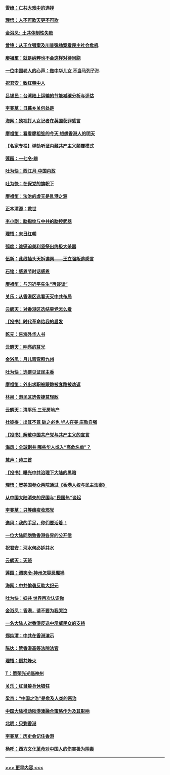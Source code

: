 #### [雪绮：亡共大戏中的选择](../pages/nsc993/n11699922.md?t=12042311) 
#### [理悟：人不可欺天更不可欺](../pages/nsc993/n11699657.md?t=12042311) 
#### [金浴凤:  土共体制性失败](../pages/nsc993/n11699361.md?t=12042311) 
#### [曾铮：从王立强案及川普弹劾案看民主社会危机](../pages/nsc993/n11699318.md?t=12042311) 
#### [廖祖笙：就是纳粹也不会这样对待同胞](../pages/nsc993/n11697658.md?t=12042311) 
#### [一位中国老人的心声：做中华儿女 不当马列子孙](../pages/nsc993/n11697525.md?t=12042311) 
#### [祝君安：致红朝中人](../pages/nsc993/n11697518.md?t=12042311) 
#### [吕锡民：台湾陆上运输的节能减碳分析与评估](../pages/nsc993/n11694983.md?t=12042311) 
#### [李春草：日暮乡关何处是](../pages/nsc993/n11694805.md?t=12042311) 
#### [海网：殃视打人女记者在英国获罪感言](../pages/nsc993/n11693832.md?t=12042311) 
#### [廖祖笙：看看廖祖笙的今天 想想香港人的明天](../pages/nsc993/n11693707.md?t=12042311) 
#### [【名家专栏】弹劾听证内藏共产主义颠覆模式](../pages/nsc993/n11693563.md?t=12042311) 
#### [莲园：一七令‧辨](../pages/nsc993/n11692558.md?t=12042311) 
#### [吐为快：西江月·中国内政](../pages/nsc993/n11692071.md?t=12042311) 
#### [吐为快：在保党的旗帜下](../pages/nsc993/n11691188.md?t=12042311) 
#### [廖祖笙：法治的虚无是乱港之源](../pages/nsc993/n11690605.md?t=12042311) 
#### [正本清源：救世](../pages/nsc993/n11689134.md?t=12042311) 
#### [李小刚：脑指纹与中共的脑控武器](../pages/nsc993/n11688900.md?t=12042311) 
#### [理悟：末日红朝](../pages/nsc993/n11688829.md?t=12042311) 
#### [弧度：谁逼迫美利坚祭出终极大杀器](../pages/nsc993/n11688735.md?t=12042311) 
#### [伍新：此线抽头天拆谍网——王立强叛逃感言](../pages/nsc993/n11687981.md?t=12042311) 
#### [石铭：感恩节时话感恩](../pages/nsc993/n11687568.md?t=12042311) 
#### [廖祖笙：与习近平先生“再谈谈”](../pages/nsc993/n11687005.md?t=12042311) 
#### [关乐：从香港区选看天灭中共布局](../pages/nsc993/n11686647.md?t=12042311) 
#### [云鹤天：对香港区选结果党怎么看](../pages/nsc993/n11686216.md?t=12042311) 
#### [【投书】时代革命给我的启发](../pages/nsc993/n11684287.md?t=12042311) 
#### [乾元：告海外华人书](../pages/nsc993/n11684044.md?t=12042311) 
#### [云鹤天：响亮的耳光](../pages/nsc993/n11684254.md?t=12042311) 
#### [金浴凤：月儿弯弯照九州](../pages/nsc993/n11684231.md?t=12042311) 
#### [吐为快：选票见证民主香](../pages/nsc993/n11684206.md?t=12042311) 
#### [廖祖笙：外出求职被跟踪被套路被劝返](../pages/nsc993/n11683874.md?t=12042311) 
#### [林泉：港民区选告捷莫轻敌](../pages/nsc993/n11683930.md?t=12042311) 
#### [云鹤天：清平乐 三无房地产](../pages/nsc993/n11681521.md?t=12042311) 
#### [杜彼得：出其不意 破之必也 华人在美 庄敬自强](../pages/nsc993/n11679554.md?t=12042311) 
#### [【投书】解散中国共产党与共产主义的宣言](../pages/nsc993/n11679177.md?t=12042311) 
#### [海风：全球剿共 哪些华人或入“高危名单”？](../pages/nsc993/n11678617.md?t=12042311) 
#### [慧声：诗三首](../pages/nsc993/n11678848.md?t=12042311) 
#### [【投书】曝光中共治理下大陆的黑暗](../pages/nsc993/n11678674.md?t=12042311) 
#### [理悟：贺美国参众两院通过《香港人权与民主法案》](../pages/nsc993/n11678104.md?t=12042311) 
#### [从中国大陆消失的民国与“民国热”谈起](../pages/nsc993/n11678075.md?t=12042311) 
#### [李春草：只等瘟疫收邪党](../pages/nsc993/n11677308.md?t=12042311) 
#### [逸风：我的手足，你们要活着！](../pages/nsc993/n11676352.md?t=12042311) 
#### [一位大陆同胞致香港各界的公开信](../pages/nsc993/n11675761.md?t=12042311) 
#### [祝君安：河水何必妒井水](../pages/nsc993/n11675746.md?t=12042311) 
#### [云鹤天：天怒](../pages/nsc993/n11675718.md?t=12042311) 
#### [莲园：调笑令‧神州怎容恶魔祸](../pages/nsc993/n11675648.md?t=12042311) 
#### [海网：中共偷袭反助大纪元](../pages/nsc993/n11673515.md?t=12042311) 
#### [吐为快：妖共 世界再次认识你](../pages/nsc993/n11673506.md?t=12042311) 
#### [金浴凤：香港，请不要为我哭泣](../pages/nsc993/n11673248.md?t=12042311) 
#### [一名大陆人对香港反送中示威民众的支持](../pages/nsc993/n11672615.md?t=12042311) 
#### [郑纯清：中共在香港演示](../pages/nsc993/n11670539.md?t=12042311) 
#### [陈达：赞香港高等法院法官](../pages/nsc993/n11669542.md?t=12042311) 
#### [理悟：倒共烽火](../pages/nsc993/n11668844.md?t=12042311) 
#### [T：愿荣光光临神州](../pages/nsc993/n11668421.md?t=12042311) 
#### [关乐：红鼠狼兵休猖狂](../pages/nsc993/n11668378.md?t=12042311) 
#### [梁京：“中国之治”是危及人类的恶治](../pages/nsc993/n11668328.md?t=12042311) 
#### [中国大陆推动陆港澳融合策略作为及其影响](../pages/nsc993/n11668157.md?t=12042311) 
#### [北明：只剩香港](../pages/nsc993/n11668002.md?t=12042311) 
#### [李春草：历史会记住香港](../pages/nsc993/n11667927.md?t=12042311) 
#### [杨吒：西方文化革命对中国人的伤害极为阴毒](../pages/nsc993/n11664521.md?t=12042311) 

----
#### [ >>> 更早内容 <<< ](../indexes/nsc993-earlier.md)
